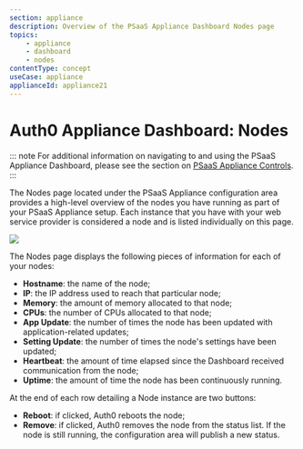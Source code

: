 ```yaml
---
section: appliance
description: Overview of the PSaaS Appliance Dashboard Nodes page
topics:
    - appliance
    - dashboard
    - nodes
contentType: concept
useCase: appliance
applianceId: appliance21
---
```


# Auth0 Appliance Dashboard: Nodes

::: note
  For additional information on navigating to and using the PSaaS Appliance Dashboard, please see the section on [PSaaS Appliance Controls](/appliance/customer-hosted/dashboard#appliance-controls).
:::

The Nodes page located under the PSaaS Appliance configuration area provides a high-level overview of the nodes you have running as part of your PSaaS Appliance setup. Each instance that you have with your web service provider is considered a node and is listed individually on this page.

![](/media/articles/appliance/dashboard/nodes.png)

The Nodes page displays the following pieces of information for each of your nodes:

* **Hostname**: the name of the node;
* **IP**: the IP address used to reach that particular node;
* **Memory**: the amount of memory allocated to that node;
* **CPUs**: the number of CPUs allocated to that node;
* **App Update**: the number of times the node has been updated with application-related updates;
* **Setting Update**: the number of times the node's settings have been updated;
* **Heartbeat**: the amount of time elapsed since the Dashboard received communication from the node;
* **Uptime**: the amount of time the node has been continuously running.

At the end of each row detailing a Node instance are two buttons:

* **Reboot**: if clicked, Auth0 reboots the node;
* **Remove**: if clicked, Auth0 removes the node from the status list. If the node is still running, the configuration area will publish a new status.
